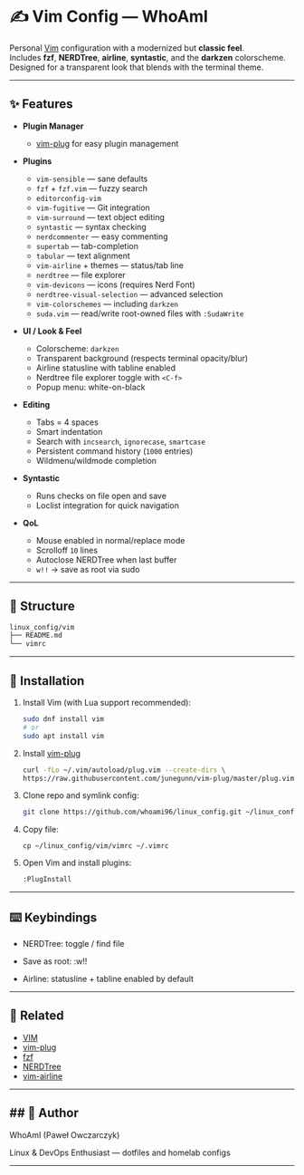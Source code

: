 # ✍️ Vim Config — WhoAmI

Personal [Vim](https://www.vim.org/) configuration with a modernized but **classic feel**.  
Includes **fzf**, **NERDTree**, **airline**, **syntastic**, and the **darkzen** colorscheme.  
Designed for a transparent look that blends with the terminal theme.

---

## ✨ Features

- **Plugin Manager**
  - [vim-plug](https://github.com/junegunn/vim-plug) for easy plugin management

- **Plugins**
  - `vim-sensible` — sane defaults
  - `fzf` + `fzf.vim` — fuzzy search
  - `editorconfig-vim`
  - `vim-fugitive` — Git integration
  - `vim-surround` — text object editing
  - `syntastic` — syntax checking
  - `nerdcommenter` — easy commenting
  - `supertab` — tab-completion
  - `tabular` — text alignment
  - `vim-airline` + themes — status/tab line
  - `nerdtree` — file explorer
  - `vim-devicons` — icons (requires Nerd Font)
  - `nerdtree-visual-selection` — advanced selection
  - `vim-colorschemes` — including `darkzen`
  - `suda.vim` — read/write root-owned files with `:SudaWrite`

- **UI / Look & Feel**
  - Colorscheme: `darkzen`
  - Transparent background (respects terminal opacity/blur)
  - Airline statusline with tabline enabled
  - Nerdtree file explorer toggle with `<C-f>`
  - Popup menu: white-on-black

- **Editing**
  - Tabs = 4 spaces
  - Smart indentation
  - Search with `incsearch`, `ignorecase`, `smartcase`
  - Persistent command history (`1000` entries)
  - Wildmenu/wildmode completion

- **Syntastic**
  - Runs checks on file open and save
  - Loclist integration for quick navigation

- **QoL**
  - Mouse enabled in normal/replace mode
  - Scrolloff `10` lines
  - Autoclose NERDTree when last buffer
  - `w!!` → save as root via sudo

---

## 📂 Structure

```bash
linux_config/vim
├── README.md
└── vimrc
```
---
## 🚀 Installation

1. Install Vim (with Lua support recommended):
   ```bash
   sudo dnf install vim
   # or
   sudo apt install vim
   ```
2. Install [vim-plug](https://github.com/junegunn/vim-plug)
   ```bash
   curl -fLo ~/.vim/autoload/plug.vim --create-dirs \
   https://raw.githubusercontent.com/junegunn/vim-plug/master/plug.vim
   ```
3. Clone repo and symlink config:
   ```bash
   git clone https://github.com/whoami96/linux_config.git ~/linux_config
   ```
4. Copy file:
   ```
   cp ~/linux_config/vim/vimrc ~/.vimrc
   ```
5. Open Vim and install plugins:
   ```bash
   :PlugInstall
   ```
---

## ⌨️ Keybindings

- NERDTree: <C-f> toggle / find file

- Save as root: :w!!

- Airline: statusline + tabline enabled by default

---

## 🔗 Related
- [VIM](https://www.vim.org/)
- [vim-plug](https://github.com/junegunn/vim-plug)
- [fzf](https://github.com/junegunn/fzf)
- [NERDTree](https://github.com/preservim/nerdtree)
- [vim-airline](https://github.com/vim-airline/vim-airline)

---

## ## 🧑 Author

WhoAmI (Paweł Owczarczyk)

Linux & DevOps Enthusiast — dotfiles and homelab configs

---